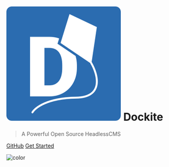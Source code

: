 <!-- _coverpage.md -->


# ![Dockite](./_media/dockite-small.svg ':size=50x50') Dockite


> A Powerful Open Source HeadlessCMS


[GitHub](https://github.com/dockite/dockite/)
[Get Started](/introduction)

![color](#ffffff)
